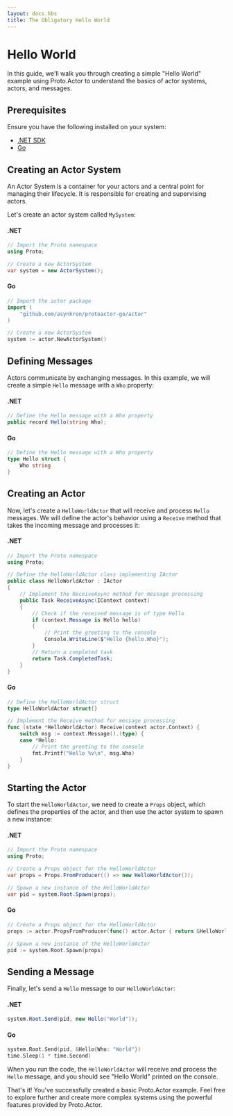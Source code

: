 ```yaml
---
layout: docs.hbs
title: The Obligatory Hello World
---
```


# Hello World

In this guide, we'll walk you through creating a simple "Hello World" example using Proto.Actor to understand the basics of actor systems, actors, and messages.

## Prerequisites

Ensure you have the following installed on your system:

- [.NET SDK](https://dotnet.microsoft.com/download)
- [Go](https://golang.org/dl/)

## Creating an Actor System

An Actor System is a container for your actors and a central point for managing their lifecycle. It is responsible for creating and supervising actors.

Let's create an actor system called `MySystem`:

#### .NET

```csharp
// Import the Proto namespace
using Proto;

// Create a new ActorSystem
var system = new ActorSystem();
```

#### Go

```go
// Import the actor package
import (
	"github.com/asynkron/protoactor-go/actor"
)

// Create a new ActorSystem
system := actor.NewActorSystem()
```

## Defining Messages

Actors communicate by exchanging messages. In this example, we will create a simple `Hello` message with a `Who` property:

#### .NET

```csharp
// Define the Hello message with a Who property
public record Hello(string Who);
```

#### Go

```go
// Define the Hello message with a Who property
type Hello struct {
	Who string
}
```

## Creating an Actor

Now, let's create a `HelloWorldActor` that will receive and process `Hello` messages. We will define the actor's behavior using a `Receive` method that takes the incoming message and processes it:

#### .NET

```csharp
// Import the Proto namespace
using Proto;

// Define the HelloWorldActor class implementing IActor
public class HelloWorldActor : IActor
{
    // Implement the ReceiveAsync method for message processing
    public Task ReceiveAsync(IContext context)
    {
        // Check if the received message is of type Hello
        if (context.Message is Hello hello)
        {
            // Print the greeting to the console
            Console.WriteLine($"Hello {hello.Who}");
        }
        // Return a completed task
        return Task.CompletedTask;
    }
}
```

#### Go

```go
// Define the HelloWorldActor struct
type HelloWorldActor struct{}

// Implement the Receive method for message processing
func (state *HelloWorldActor) Receive(context actor.Context) {
	switch msg := context.Message().(type) {
	case *Hello:
		// Print the greeting to the console
		fmt.Printf("Hello %v\n", msg.Who)
	}
}
```

## Starting the Actor

To start the `HelloWorldActor`, we need to create a `Props` object, which defines the properties of the actor, and then use the actor system to spawn a new instance:

#### .NET

```csharp
// Import the Proto namespace
using Proto;

// Create a Props object for the HelloWorldActor
var props = Props.FromProducer(() => new HelloWorldActor());

// Spawn a new instance of the HelloWorldActor
var pid = system.Root.Spawn(props);
```

#### Go

```go
// Create a Props object for the HelloWorldActor
props := actor.PropsFromProducer(func() actor.Actor { return &HelloWorldActor{} })

// Spawn a new instance of the HelloWorldActor
pid := system.Root.Spawn(props)
```

## Sending a Message

Finally, let's send a `Hello` message to our `HelloWorldActor`:

#### .NET

```csharp
system.Root.Send(pid, new Hello("World"));
```

#### Go

```go
system.Root.Send(pid, &Hello{Who: "World"})
time.Sleep(1 * time.Second)
```

When you run the code, the `HelloWorldActor` will receive and process the `Hello` message, and you should see "Hello World" printed on the console.

That's it! You've successfully created a basic Proto.Actor example. Feel free to explore further and create more complex systems using the powerful features provided by Proto.Actor.
